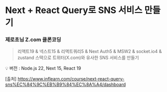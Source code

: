 # **Next + React Query로 SNS 서비스 만들기**
### 제로초님 Z.com 클론코딩
> 리액트19 & 넥스트15 & 리액트쿼리5 & Next Auth5 & MSW2 & socket.io4 & zustand 스택으로 트위터(X.com)와 유사한 SNS 서비스를 만들기
>

<aside>
💡 버전 : Node.js 22, Next 15, React 19
</aside>

[출처] https://www.inflearn.com/course/next-react-query-sns%EC%84%9C%EB%B9%84%EC%8A%A4/dashboard